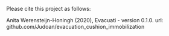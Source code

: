 Please cite this project as follows:

Anita Werensteijn-Honingh (2020),  Evacuati - version 0.1.0. url: github.com/Judoan/evacuation_cushion_immobilization

